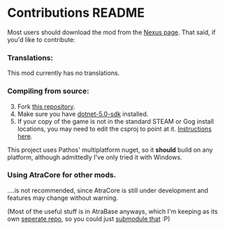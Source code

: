 ﻿Contributions README
====================================

Most users should download the mod from the [Nexus page](https://www.nexusmods.com/stardewvalley/mods/12932). That said, if you'd like to contribute:

### Translations:

This mod currently has no translations.

<!--- This mod uses SMAPI's i18n feature for translations. I'd love to get translations! Please see the wiki's guide [here](https://stardewvalleywiki.com/Modding:Translations), and feel free to message me, contact me on Discord (@atravita#9505) or send me a pull request! -->

### Compiling from source:

3. Fork [this repository](https://github.com/atravita-mods/StardewMods).
4. Make sure you have [dotnet-5.0-sdk](https://dotnet.microsoft.com/en-us/download/dotnet/5.0) installed.
5. If your copy of the game is not in the standard STEAM or Gog install locations, you may need to edit the csproj to point at it. [Instructions here](https://github.com/Pathoschild/SMAPI/blob/develop/docs/technical/mod-package.md#available-properties).

This project uses Pathos' multiplatform nuget, so it **should** build on any platform, although admittedly I've only tried it with Windows.

### Using AtraCore for other mods.

....is not recommended, since AtraCore is still under development and features may change without warning.

(Most of the useful stuff is in AtraBase anyways, which I'm keeping as its own [seperate repo](https://github.com/atravita-mods/AtraBase), so you could just [submodule that](https://git-scm.com/book/en/v2/Git-Tools-Submodules) :P)